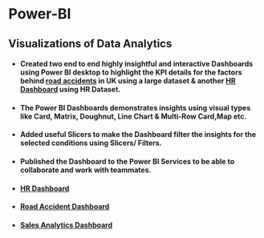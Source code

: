 # Power-BI
## Visualizations of Data Analytics
* #### Created two end to end highly insightful and interactive Dashboards using Power BI desktop to highlight the KPI details for the factors behind [road accidents](https://github.com/ShreevaniRao/Power-BI/blob/main/Road%20Accident/Power%20BI%20Dashboard%20-%20Accident%20Analysis.png) in UK using a large dataset & another [HR Dashboard](https://github.com/ShreevaniRao/Power-BI/blob/main/HR/HR%20Data%20Reporting.pdf) using HR Dataset.
* #### The Power BI Dashboards demonstrates insights using visual types like Card, Matrix, Doughnut, Line Chart & Multi-Row Card,Map etc.
* #### Added useful Slicers to make the Dashboard filter the insights for the selected conditions using Slicers/ Filters.
* #### Published the Dashboard to the Power BI Services to be able to collaborate and work with teammates.
* #### [HR Dashboard](https://github.com/ShreevaniRao/Power-BI/blob/main/HR/HR%20Data%20Reporting.pdf)
* #### [Road Accident Dashboard](https://github.com/ShreevaniRao/Power-BI/blob/main/Road%20Accident/Road%20Accident%20Analysis.pdf)
* #### [Sales Analytics](https://github.com/ShreevaniRao/Power-BI/tree/main/Sales%20Analytics)[ Dashboard](https://github.com/ShreevaniRao/Power-BI/blob/main/Sales%20Analytics/SalesAnalyticsDashboard.png)

